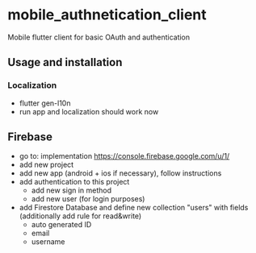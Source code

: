 # mobile_authnetication_client
Mobile flutter client for basic OAuth and authentication 

## Usage and installation
### Localization
- flutter gen-l10n
- run app and localization should work now

## Firebase
- go to: implementation https://console.firebase.google.com/u/1/
- add new project
- add new app (android + ios if necessary), follow instructions
- add authentication to this project
  - add new sign in method
  - add new user (for login purposes)
- add Firestore Database and define new collection "users" with fields (additionally add rule for read&write)
  - auto generated ID
  - email
  - username